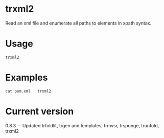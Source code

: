 # trxml2

Read an xml file and enumerate all paths to elements in xpath syntax.

# Usage

    trxml2

# Examples

    cat pom.xml | trxml2

# Current version

0.8.3 -- Updated trfoldlit, trgen and templates, trmvsr, trsponge, trunfold, trxml2
